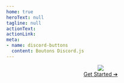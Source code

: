 ```yaml
---
home: true
heroText: null
tagline: null
actionText:
actionLink:
meta:
- name: discord-buttons
  content: Boutons Discord.js
---
```


<div align="center">
  <a href="https://www.npmjs.com/package/discord-buttons"><img src="https://cdn.discordapp.com/attachments/846455339419172874/848300816288055296/Main.png"></a>
  <div class="getstartedlink"><a href="/documentation/#welcome">Get Started ➔</a></div>
</div>
